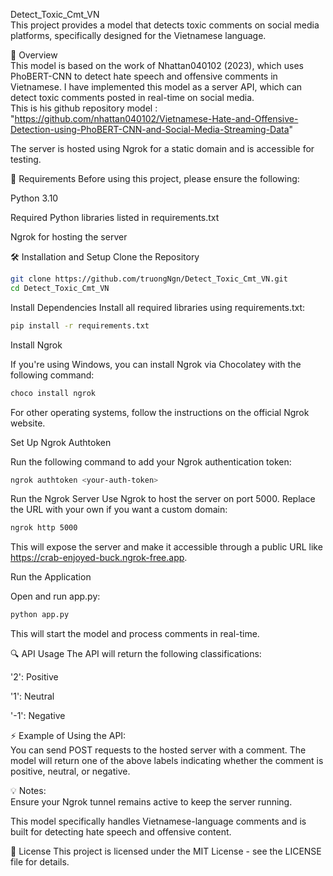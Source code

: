Detect_Toxic_Cmt_VN <br>
This project provides a model that detects toxic comments on social media platforms, specifically designed for the Vietnamese language.

📌 Overview <br>
This model is based on the work of Nhattan040102 (2023), which uses PhoBERT-CNN to detect hate speech and offensive comments in Vietnamese. I have implemented this model as a server API, which can detect toxic comments posted in real-time on social media.<br>
This is his github repository model : "https://github.com/nhattan040102/Vietnamese-Hate-and-Offensive-Detection-using-PhoBERT-CNN-and-Social-Media-Streaming-Data"

The server is hosted using Ngrok for a static domain and is accessible for testing.

🔧 Requirements
Before using this project, please ensure the following:

Python 3.10

Required Python libraries listed in requirements.txt

Ngrok for hosting the server

🛠️ Installation and Setup
Clone the Repository

```bash
git clone https://github.com/truongNgn/Detect_Toxic_Cmt_VN.git
cd Detect_Toxic_Cmt_VN
```
Install Dependencies Install all required libraries using requirements.txt:

```bash
pip install -r requirements.txt
```
Install Ngrok

If you're using Windows, you can install Ngrok via Chocolatey with the following command:

```bash
choco install ngrok
```
For other operating systems, follow the instructions on the official Ngrok website.

Set Up Ngrok Authtoken

Run the following command to add your Ngrok authentication token:

```bash
ngrok authtoken <your-auth-token>
```
Run the Ngrok Server
Use Ngrok to host the server on port 5000. Replace the URL with your own if you want a custom domain:

```bash
ngrok http 5000
```
This will expose the server and make it accessible through a public URL like https://crab-enjoyed-buck.ngrok-free.app.

Run the Application

Open and run app.py:

```bash
python app.py
```
This will start the model and process comments in real-time.

🔍 API Usage
The API will return the following classifications:

'2': Positive

'1': Neutral

'-1': Negative

⚡ Example of Using the API:<br>
You can send POST requests to the hosted server with a comment. The model will return one of the above labels indicating whether the comment is positive, neutral, or negative.

💡 Notes: <br>
Ensure your Ngrok tunnel remains active to keep the server running.

This model specifically handles Vietnamese-language comments and is built for detecting hate speech and offensive content.

📝 License
This project is licensed under the MIT License - see the LICENSE file for details.
